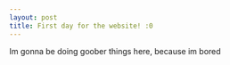 ```yaml
---
layout: post
title: First day for the website! :0
---
```


Im gonna be doing goober things here, because im bored

